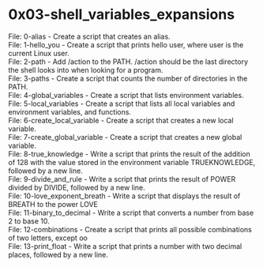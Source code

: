 # 0x03-shell_variables_expansions  
  
File: 0-alias - Create a script that creates an alias.  
File: 1-hello_you - Create a script that prints hello user, where user is the current Linux user.  
File: 2-path - Add /action to the PATH. /action should be the last directory the shell looks into when looking for a program.  
File: 3-paths - Create a script that counts the number of directories in the PATH.  
File: 4-global_variables - Create a script that lists environment variables.  
File: 5-local_variables - Create a script that lists all local variables and environment variables, and functions.  
File: 6-create_local_variable - Create a script that creates a new local variable.  
File: 7-create_global_variable - Create a script that creates a new global variable.  
File: 8-true_knowledge - Write a script that prints the result of the addition of 128 with the value stored in the environment variable TRUEKNOWLEDGE, followed by a new line.  
File: 9-divide_and_rule - Write a script that prints the result of POWER divided by DIVIDE, followed by a new line.   
File: 10-love_exponent_breath - Write a script that displays the result of BREATH to the power LOVE  
File: 11-binary_to_decimal - Write a script that converts a number from base 2 to base 10.  
File: 12-combinations - Create a script that prints all possible combinations of two letters, except oo  
File: 13-print_float - Write a script that prints a number with two decimal places, followed by a new line.  
